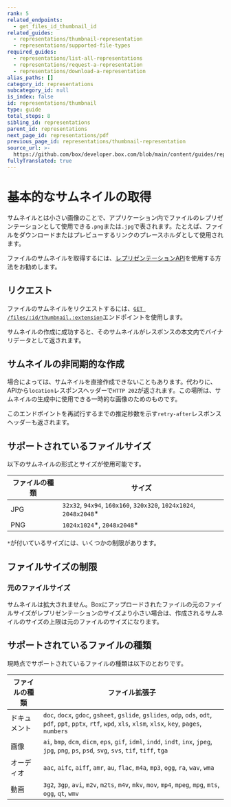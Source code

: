 ```yaml
---
rank: 5
related_endpoints:
  - get_files_id_thumbnail_id
related_guides:
  - representations/thumbnail-representation
  - representations/supported-file-types
required_guides:
  - representations/list-all-representations
  - representations/request-a-representation
  - representations/download-a-representation
alias_paths: []
category_id: representations
subcategory_id: null
is_index: false
id: representations/thumbnail
type: guide
total_steps: 8
sibling_id: representations
parent_id: representations
next_page_id: representations/pdf
previous_page_id: representations/thumbnail-representation
source_url: >-
  https://github.com/box/developer.box.com/blob/main/content/guides/representations/thumbnail.md
fullyTranslated: true
---
```

# 基本的なサムネイルの取得

サムネイルとは小さい画像のことで、アプリケーション内でファイルのレプリゼンテーションとして使用できる`.png`または`.jpg`で表されます。たとえば、ファイルをダウンロードまたはプレビューするリンクのプレースホルダとして使用されます。

<Message info>

ファイルのサムネイルを取得するには、[レプリゼンテーションAPI][thumb_representations]を使用する方法をお勧めします。

</Message>

## リクエスト

ファイルのサムネイルをリクエストするには、[`GET
/files/:id/thumbnail.:extension`][get_files_id_thumbnail_id]エンドポイントを使用します。

<Samples id="get_files_id_thumbnail_id">

</Samples>

サムネイルの作成に成功すると、そのサムネイルがレスポンスの本文内でバイナリデータとして返されます。

## サムネイルの非同期的な作成

場合によっては、サムネイルを直接作成できないこともあります。代わりに、APIから`location`レスポンスヘッダーで`HTTP 202`が返されます。この場所は、サムネイルの生成中に使用できる一時的な画像のためのものです。

このエンドポイントを再試行するまでの推定秒数を示す`retry-after`レスポンスヘッダーも返されます。

## サポートされているファイルサイズ

以下のサムネイルの形式とサイズが使用可能です。

| ファイルの種類 | サイズ                                                                |
| ------- | ------------------------------------------------------------------ |
| JPG     | `32x32`, `94x94`, `160x160`, `320x320`, `1024x1024`, `2048x2048`\* |
| PNG     | `1024x1024`\*, `2048x2048`\*                                       |

`*`が付いているサイズには、いくつかの制限があります。

## ファイルサイズの制限

### 元のファイルサイズ

サムネイルは拡大されません。Boxにアップロードされたファイルの元のファイルサイズがレプリゼンテーションのサイズより小さい場合は、作成されるサムネイルのサイズの上限は元のファイルのサイズになります。

## サポートされているファイルの種類

現時点でサポートされているファイルの種類は以下のとおりです。

| ファイルの種類 | ファイル拡張子                                                                                                                                                         |
| ------- | --------------------------------------------------------------------------------------------------------------------------------------------------------------- |
| ドキュメント  | `doc`, `docx`, `gdoc`, `gsheet`, `gslide`, `gslides`, `odp`, `ods`, `odt`, `pdf`, `ppt`, `pptx`, `rtf`, `wpd`, `xls`, `xlsm`, `xlsx`, `key`, `pages`, `numbers` |
| 画像      | `ai`, `bmp`, `dcm`, `dicm`, `eps`, `gif`, `idml`, `indd`, `indt`, `inx`, `jpeg`, `jpg`, `png`, `ps`, `psd`, `svg`, `svs`, `tif`, `tiff`, `tga`                  |
| オーディオ   | `aac`, `aifc`, `aiff`, `amr`, `au`, `flac`, `m4a`, `mp3`, `ogg`, `ra`, `wav`, `wma`                                                                             |
| 動画      | `3g2`, `3gp`, `avi`, `m2v`, `m2ts`, `m4v`, `mkv`, `mov`, `mp4`, `mpeg`, `mpg`, `mts`, `ogg`, `qt`, `wmv`                                                        |

[get_files_id_thumbnail_id]: endpoint://get_files_id_thumbnail_id

[thumb_representations]: guide://representations/thumbnail-representation